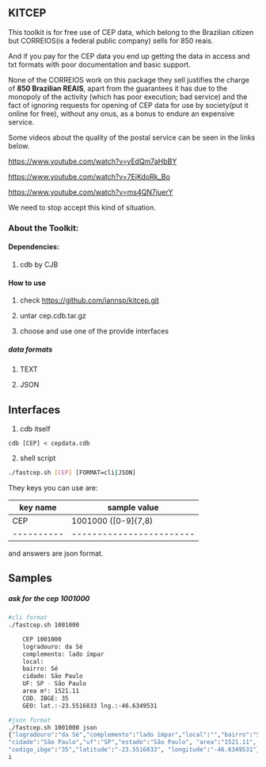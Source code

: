 ## KITCEP

This toolkit is for free use of CEP data, which belong to the Brazilian citizen but CORREIOS(is a federal public company) sells for 850 reais.

And if you pay for the CEP data you end up getting the data in access and txt formats with poor documentation and basic support.

None of the CORREIOS work on this package they sell justifies the charge of __850 Brazilian REAIS__, apart from the guarantees it has due to the monopoly of the activity (which has poor execution; bad service) and the fact of ignoring requests for opening of CEP data for use by society(put it online for free), without any onus, as a bonus to endure an expensive service.

Some videos about the quality of the postal service can be seen in the links below.

https://www.youtube.com/watch?v=yEdQm7aHbBY

https://www.youtube.com/watch?v=7EjKdoRk_Bo

https://www.youtube.com/watch?v=ms4QN7juerY

We need to stop accept this kind of situation. 

### About the Toolkit:


#### Dependencies:

1. cdb by CJB

#### How to use 

1. check https://github.com/iannsp/kitcep.git

2. untar cep.cdb.tar.gz

3. choose and use one of the provide interfaces

##### data formats 

 1. TEXT

 2. JSON 

## Interfaces ##

1. cdb itself
```nash
cdb [CEP] < cepdata.cdb
``` 

2. shell script
```bash
./fastcep.sh [CEP] [FORMAT=cli|JSON]
```


They keys you can use are:

| key name | sample value           |
|----------|------------------------|
| CEP      | 1001000 ([0-9]{7,8)    |
|----------|------------------------|


and answers are json format.

## Samples


##### ask for the cep 1001000 
```bash
#cli format
./fastcep.sh 1001000

    CEP 1001000
    logradouro: da Sé
    complemento: lado ímpar
    local: 
    bairro: Sé
    cidade: São Paulo
    UF: SP - São Paulo
    area m²: 1521.11
    COD. IBGE: 35
    GEO: lat.:-23.5516833 lng.:-46.6349531

#json format
./fastcep.sh 1001000 json
{"logradouro":"da Sé","complemento":"lado ímpar","local":"","bairro":"Sé",
"cidade":"São Paulo","uf":"SP","estado":"São Paulo", "area":"1521.11",
"codigo_ibge":"35","latitude":"-23.5516833", "longitude":"-46.6349531"}
i
```



